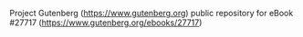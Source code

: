 Project Gutenberg (https://www.gutenberg.org) public repository for eBook #27717 (https://www.gutenberg.org/ebooks/27717)
